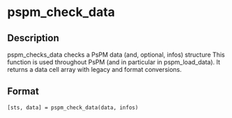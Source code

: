 # pspm_check_data
## Description
pspm_checks_data checks a PsPM data (and, optional, infos) structure This function is used throughout PsPM (and in particular in pspm_load_data). It returns a data cell array with legacy and format conversions.

## Format
`[sts, data] = pspm_check_data(data, infos)`

